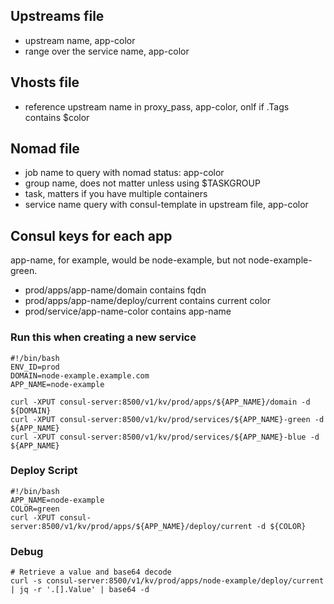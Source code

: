 ## Upstreams file

- upstream name, app-color
- range over the service name, app-color

## Vhosts file

- reference upstream name in proxy_pass, app-color, onlf if .Tags contains $color

## Nomad file

- job name to query with nomad status: app-color
- group name, does not matter unless using $TASKGROUP
- task, matters if you have multiple containers
- service name query with consul-template in upstream file, app-color

## Consul keys for each app

app-name, for example, would be node-example, but not node-example-green.

- prod/apps/app-name/domain contains fqdn
- prod/apps/app-name/deploy/current contains current color
- prod/service/app-name-color contains app-name

### Run this when creating a new service

```
#!/bin/bash
ENV_ID=prod
DOMAIN=node-example.example.com
APP_NAME=node-example

curl -XPUT consul-server:8500/v1/kv/prod/apps/${APP_NAME}/domain -d ${DOMAIN}
curl -XPUT consul-server:8500/v1/kv/prod/services/${APP_NAME}-green -d ${APP_NAME}
curl -XPUT consul-server:8500/v1/kv/prod/services/${APP_NAME}-blue -d ${APP_NAME}
```

### Deploy Script
```
#!/bin/bash
APP_NAME=node-example
COLOR=green
curl -XPUT consul-server:8500/v1/kv/prod/apps/${APP_NAME}/deploy/current -d ${COLOR}
```
### Debug
```
# Retrieve a value and base64 decode
curl -s consul-server:8500/v1/kv/prod/apps/node-example/deploy/current | jq -r '.[].Value' | base64 -d
```
